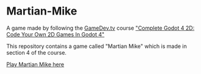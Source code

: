 # Martian-Mike
 
A game made by following the [GameDev.tv](https://gamedev.tv) course ["Complete Godot 4 2D: Code Your Own 2D Games In Godot 4"](https://www.gamedev.tv/dashboard/courses/13)

This repository contains a game called "Martian Mike" which is made in section 4 of the course.

[Play Martian Mike here](https://jdlips.itch.io/martian-mike)
